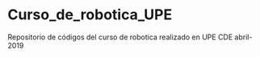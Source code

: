 # Curso_de_robotica_UPE
Repositorio de códigos del curso de robotica realizado en UPE CDE abril-2019
